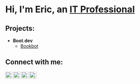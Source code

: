 # Hi, I'm Eric, an <a href="https://www.linkedin.com/in/eric-valery-b7aa91169">IT Professional</a>

## Projects:

- <b>Boot.dev</b>
  - [Bookbot](https://github.com/ericvalery/bookbot/blob/main/stats.py)
 
## Connect with me:

[<img align="left" alt="Eric | Twitter" width="22px" src="https://cdn.jsdelivr.net/npm/simple-icons@v3/icons/twitter.svg" />][twitter]
[<img align="left" alt="Eric | LinkedIn" width="22px" src="https://cdn.jsdelivr.net/npm/simple-icons@v3/icons/linkedin.svg" />][linkedin]
[<img align="left" alt="Eric | Instagram" width="22px" src="https://cdn.jsdelivr.net/npm/simple-icons@v3/icons/instagram.svg" />][instagram]
[<img align="left" alt="Eric | Facebook" width="22px" src="https://cdn.jsdelivr.net/npm/simple-icons@v3/icons/facebook.svg" />][facebook]

[twitter]: https://twitter.com/
[instagram]: https://www.instagram.com/
[linkedin]: https://linkedin.com/in/eric-valery
[facebook]: https://facebook.com/eric.j.valery
